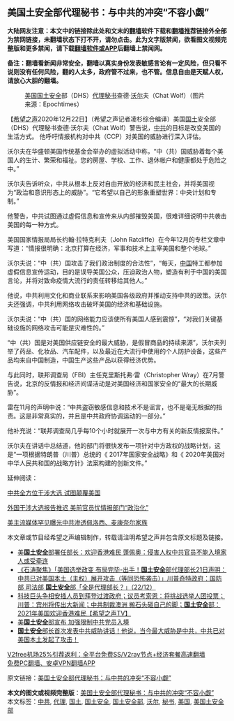  <h2>美国土安全部代理秘书：与中共的冲突“不容小觑”</h2> <p class="notice"><b>大陆网友注意：本文中的链接除此处和文末的<a href="https://github.com/bannedbook/fanqiang" >翻墙</a>软件下载和<a href="https://github.com/killgcd/justmysocks/blob/master/README.md">翻墙推荐</a>链接外全部为禁网链接，未翻墙状态下打不开，请勿点击。此为文字版禁闻，欲看图文视频完整版和更多禁闻，请下载<a href="https://github.com/bannedbook/fanqiang">翻墙软件或APP</a>后翻墙上禁闻网。</p><p>备注：翻墙看新闻非常安全，翻墙以真实身份发表敏感言论有一定风险，但只看不说则没有任何风险，翻的人太多，政府管不过来，也不管。信息自由是天赋人权，请放心大胆的翻墙。</b></p>  <div class="entry"> <figure><figcaption><a href="https://www.bannedbook.org/bnews/tag/%e7%be%8e%e5%9b%bd/" class="st_tag internal_tag" rel="tag" title="标签 美国 下的日志">美国</a><a href="https://www.bannedbook.org/bnews/tag/%e5%9b%bd%e5%9c%9f%e5%ae%89%e5%85%a8/" class="st_tag internal_tag" rel="tag" title="标签 国土安全 下的日志">国土安全</a>部（DHS）<a href="https://www.bannedbook.org/bnews/tag/%E4%BB%A3%E7%90%86/" class="st_tag internal_tag" rel="tag" title="标签 代理 下的日志">代理</a><a href="https://www.bannedbook.org/bnews/tag/%E7%A7%98%E4%B9%A6/" class="st_tag internal_tag" rel="tag" title="标签 秘书 下的日志">秘书</a>查德·<a href="https://www.bannedbook.org/bnews/tag/%E6%B2%83%E5%B0%94/" class="st_tag internal_tag" rel="tag" title="标签 沃尔 下的日志">沃尔</a>夫（Chat Wolf）（图片来源：Epochtimes）</figcaption></figure> <p>【<span class='wp_keywordlink_affiliate'><a href="https://www.soundofhope.org" title="希望之声" target="_blank">希望之声</a></span>2020年12月22日】（希望之声记者凌杉综合编译）美国<a href="https://www.bannedbook.org/bnews/tag/%E5%9B%BD%E5%9C%9F/" class="st_tag internal_tag" rel="tag" title="标签 国土 下的日志">国土</a>安全部（DHS）代理秘书查德·沃尔夫（Chat Wolf）警告说，<a href="https://www.bannedbook.org/bnews/tag/%e4%b8%ad%e5%85%b1/" class="st_tag internal_tag" rel="tag" title="标签 中共 下的日志">中共</a>的目标是改变美国的生活方式。 他呼吁情报机构对中共（CCP）对美国的威胁进行深入评估。</p> <p>沃尔夫在华盛顿美国传统基金会举办的虚拟活动中称，“中（共）国威胁着每个美国人的生计、繁荣和福祉。您的房屋、学校、工作、退休帐户和健康都处于危险之中。”</p> <p>沃尔夫告诉听众，中共从根本上反对自由开放的经济和民主社会，并将美国视为“政治和意识形态上的威胁”。“它希望以自己的形象重塑世界：中央计划和专制。”</p> <p>他警告，中共试图通过虚假信息和宣传来从内部摧毁美国，很难详细说明中共袭击美国的每一种方式。</p>  <p>美国国家情报局局长约翰·拉特克利夫（John Ratcliffe）在今年12月的专栏文章中写道：“情报很明确：北京打算在经济，军事和技术上主宰美国和整个地球。”</p> <p>沃尔夫说：“中（共）国攻击了我们政治制度的合法性”，“每天，<span class='wp_keywordlink_affiliate'><a href="https://www.bannedbook.org/" title="中国" target="_blank">中国</a></span>特工都参加虚假信息宣传运动，目的是误导美国公众，压迫政治人物，塑造有利于中国的美国言论，并将对致命疫情大流行的责任转移给其他人。”</p> <p>他说，中共利用文化和商业联系来影响美国各级政府并推动支持中共的政策。沃尔夫还强调，中共利用网络攻击破坏美国的经济和基础设施。</p> <p>沃尔夫说：“中（共）国的网络能力应该使所有美国人感到震惊”，“对我们关键基础设施的网络攻击可能是灾难性的。”</p>  <p>“中（共）国是对美国供应链安全的最大威胁，是假冒商品的持续来源”，沃尔夫列举了药品、化妆品、汽车配件，以及最近在大流行中使用的个人防护设备，这些产品均来自中国制造，中国生产这些产品以获得经济优势。</p> <p>与此同时，联邦调查局（FBI）主任克里斯托弗·雷（Christopher Wray）在7月警告说，北京的反情报和经济间谍活动是对美国经济和国家安全的“最大的长期威胁”。</p> <p>雷在11月的声明中说：“中共盗窃敏感信息和技术不是谣言，也不是毫无根据的指责。这是非常真实的，并且是中共政府协调运动的一部分。”</p> <p>他补充说：“联邦调查局几乎每10个小时就展开一次与中方有关的新反情报案件。”</p>  <p>沃尔夫在讲话中总结道，他的部门将很快发布一项针对中方政权的战略计划，这是“一项根据特朗普（川普）总统的《 2017年国家安全战略》和《 2020年美国对中华人民共和国的战略方针》法案构建的创新文件。”</p> <p>延伸阅读：</p> <p><a href="https://www.soundofhope.org/post/455950">中共全方位干涉大选 试图颠覆美国</a></p> <p><a href="https://www.soundofhope.org/post/455968">外国干涉大选报告推迟 美前官员忧情报部门“政治化”</a></p>  <p><a href="https://www.soundofhope.org/post/455935">美主流媒体罕见曝光中共渗透佩洛西、麦康奈尔家族</a></p> <p>本文章或节目经希望之声编辑制作，转载请注明希望之声并包含原文标题及链接。</p> <ul class='op-related-articles' title='相关阅读'> <li><a href='https://www.bannedbook.org/bnews/headline/20201223/1453042.html' target='_blank'>美<b>国土安全</b>部署任部长：欢迎香港难民 蓬佩奥：侵害人权中共官员不能入境家人或受牵连</a></li> <li><a href='https://www.bannedbook.org/bnews/bannedvideo/20201223/1453041.html' target='_blank'>《石涛聚焦》「美国选举政变 布局完毕-出手！<b>国土安全</b>部代理部长21日声明：中共已对美国本土（主权）展开攻击（等同恐怖袭击）」川普奇特政府：国防部 司法部 <b>国土安全</b>部「全是代理部长？」（22/12）</a></li> <li><a href='https://www.bannedbook.org/bnews/cbnews/20201222/1452945.html' target='_blank'>科技巨头争相安插人员到拜登过渡政府；议员考索恩：将挑战选举人团投票；川普：宾州将传出大新闻；中共制裁澳洲 搬石头砸自己的脚；<b>国土安全</b>部：2021年美国欢迎香港难民【希望之声TV】</a></li> <li><a href='https://www.bannedbook.org/bnews/cbnews/20201222/1452686.html' target='_blank'>美<b>国土安全</b>部宣布 加强限制中共党员入境</a></li> <li><a href='https://www.bannedbook.org/bnews/bannedvideo/20201222/1452648.html' target='_blank'><b>国土安全</b>部长首次发表中共威胁讲话！他说，当今最大威胁是中共，中共已对美国本土发起了攻击！</a></li> </ul> <p class="texttj"> <a href="https://github.com/bannedbook/fanqiang/wiki/V2ray%E6%9C%BA%E5%9C%BA" target="_blank">V2free机场25%引荐返利：全平台免费SS/V2ray节点+经济套餐高速翻墙</a><br/> <a href="https://github.com/bannedbook/fanqiang/wiki/%E7%A6%81%E9%97%BB%E7%BD%91%E5%AE%89%E5%8D%93%E7%BF%BB%E5%A2%99%E6%96%B0%E9%97%BBAPP" target="_blank">免费PC翻墙、安卓VPN翻墙APP</a></p><p>原文链接：<a class="src_link"  href="https://www.soundofhope.org/post/456313" target="_blank">美国土安全部代理秘书：与中共的冲突“不容小觑”</a></p><a name='sharetosocial'></a>       <div><b>本文的图文或视频完整版</b>：<a href='https://www.bannedbook.org/bnews/comments/20201223/1453248.html'>美国土安全部代理秘书：与中共的冲突“不容小觑”</a></div>  </div><!--END ENTRY--> <div class="postfooter"> <div>本文标签：<a href="https://www.bannedbook.org/bnews/tag/%e4%b8%ad%e5%85%b1/" rel="tag">中共</a>, <a href="https://www.bannedbook.org/bnews/tag/%E4%BB%A3%E7%90%86/" rel="tag">代理</a>, <a href="https://www.bannedbook.org/bnews/tag/%E5%9B%BD%E5%9C%9F/" rel="tag">国土</a>, <a href="https://www.bannedbook.org/bnews/tag/%e5%9b%bd%e5%9c%9f%e5%ae%89%e5%85%a8/" rel="tag">国土安全</a>, <a href="https://www.bannedbook.org/bnews/tag/%E5%9B%BD%E5%9C%9F%E5%AE%89%E5%85%A8%E9%83%A8/" rel="tag">国土安全部</a>, <a href="https://www.bannedbook.org/bnews/tag/%E6%B2%83%E5%B0%94/" rel="tag">沃尔</a>, <a href="https://www.bannedbook.org/bnews/tag/%E7%A7%98%E4%B9%A6/" rel="tag">秘书</a>, <a href="https://www.bannedbook.org/bnews/tag/%e7%be%8e%e5%9b%bd/" rel="tag">美国</a>, <a href="https://www.bannedbook.org/bnews/tag/%E7%BE%8E%E5%9B%BD%E5%9C%9F%E5%AE%89%E5%85%A8%E9%83%A8/" rel="tag">美国土安全部</a></div>  </div><!--END POSTFOOTER--> 